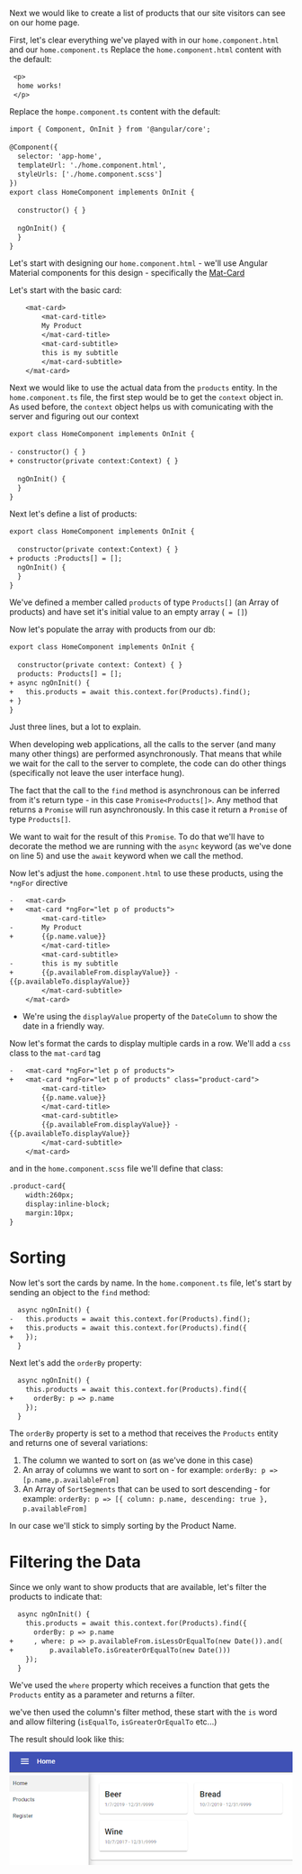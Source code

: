 Next we would like to create a list of products that our site visitors can see on our home page.

First, let's clear everything we've played with in our `home.component.html` and our `home.component.ts` 
Replace the `home.component.html` content with the default:
```csdiff
 <p>
  home works!
 </p>
```

Replace the `hompe.component.ts` content with the default:
```csdiff
import { Component, OnInit } from '@angular/core';

@Component({
  selector: 'app-home',
  templateUrl: './home.component.html',
  styleUrls: ['./home.component.scss']
})
export class HomeComponent implements OnInit {

  constructor() { }

  ngOnInit() {
  }
}
```


Let's start with designing our `home.component.html` - we'll use Angular Material components for this design - specifically the  [Mat-Card](https://material.angular.io/components/card/overview)

Let's start with the basic card:
```csdiff
    <mat-card>
        <mat-card-title>
        My Product
        </mat-card-title>
        <mat-card-subtitle>
        this is my subtitle
        </mat-card-subtitle>
    </mat-card>
```

Next we would like to use the actual data from the `products` entity.
In the `home.component.ts` file, the first step would be to get the `context` object in. As used before, the `context` object helps us with comunicating with the server and figuring out our context
```csdiff
export class HomeComponent implements OnInit {

- constructor() { }
+ constructor(private context:Context) { }

  ngOnInit() {
  }
}
```

Next let's define a list of products:
```csdiff
export class HomeComponent implements OnInit {

  constructor(private context:Context) { }
+ products :Products[] = [];
  ngOnInit() {
  }
}
```

We've defined a member called `products` of type `Products[]` (an Array of products) and have set it's initial value to an empty array (` = []`)

Now let's populate the array with products from our db:
```csdiff
export class HomeComponent implements OnInit {

  constructor(private context: Context) { }
  products: Products[] = [];
+ async ngOnInit() {
+   this.products = await this.context.for(Products).find();
+ }
}
```

Just three lines, but a lot to explain.

When developing web applications, all the calls to the server (and many many other things) are performed asynchronously. That means that while we wait for the call to the server to complete, the code can do other things (specifically not leave the user interface hung).

The fact that the call to the `find` method is asynchronous can be  inferred from it's return type - in this case `Promise<Products[]>`. Any method that returns a `Promise` will run asynchronously. In this case it return a `Promise` of type `Products[]`.

We want to wait for the result of this `Promise`. To do that we'll have to decorate the method we are running with the `async` keyword (as we've done on line 5) and use the `await` keyword when we call the method.

Now let's adjust the `home.component.html` to use these products, using the `*ngFor` directive
```csdiff
-   <mat-card>
+   <mat-card *ngFor="let p of products">
        <mat-card-title>
-       My Product
+       {{p.name.value}}
        </mat-card-title>
        <mat-card-subtitle>
-       this is my subtitle
+       {{p.availableFrom.displayValue}} - {{p.availableTo.displayValue}}
        </mat-card-subtitle>
    </mat-card>
```
* We're using the `displayValue` property of the `DateColumn` to show the date in a friendly way.

Now let's format the cards to display multiple cards in a row. We'll add a `css` class to the `mat-card` tag
```csdiff
-   <mat-card *ngFor="let p of products">
+   <mat-card *ngFor="let p of products" class="product-card">
        <mat-card-title>
        {{p.name.value}}
        </mat-card-title>
        <mat-card-subtitle>
        {{p.availableFrom.displayValue}} - {{p.availableTo.displayValue}}
        </mat-card-subtitle>
    </mat-card>
```

and in the `home.component.scss` file we'll define that class:
```csdiff
.product-card{
    width:260px;
    display:inline-block;
    margin:10px;
}
```

# Sorting
Now let's sort the cards by name. In the `home.component.ts` file, let's start by sending an object to the `find` method:
```csdiff
  async ngOnInit() {
-   this.products = await this.context.for(Products).find();
+   this.products = await this.context.for(Products).find({
+   });
  }
```

Next let's add the `orderBy` property:
```csdiff
  async ngOnInit() {
    this.products = await this.context.for(Products).find({
+     orderBy: p => p.name
    });
  }
```

The `orderBy` property is set to a method that receives the `Products` entity and returns one of several variations:
1. The column we wanted to sort on (as we've done in this case)
2. An array of columns we want to sort on - for example: `orderBy: p => [p.name,p.availableFrom]`
3. An Array of `SortSegments` that can be used to sort descending - for example: `orderBy: p => [{ column: p.name, descending: true }, p.availableFrom]`

In our case we'll stick to simply sorting by the Product Name.

# Filtering the Data
Since we only want to show products that are available, let's filter the products to indicate that:
```csdiff
  async ngOnInit() {
    this.products = await this.context.for(Products).find({
      orderBy: p => p.name
+     , where: p => p.availableFrom.isLessOrEqualTo(new Date()).and(
+         p.availableTo.isGreaterOrEqualTo(new Date()))
    });
  }
```

We've used the `where` property which receives a function that gets the `Products` entity as a parameter and returns a filter.

we've then used the column's filter method, these start with the `is` word and allow filtering (`isEqualTo`, `isGreaterOrEqualTo` etc...)

The result should look like this:

![](2019-10-07_09h32_19.png)